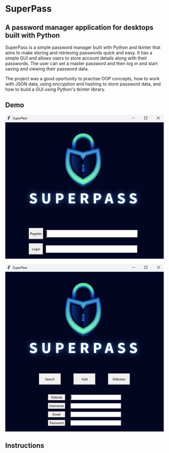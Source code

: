 # SuperPass

## A password manager application for desktops built with Python 

SuperPass is a simple password manager built with Python and tkinter that aims to make storing and retrieving passwords quick and easy. It has a simple GUI and allows users to store account details
along with their passwords. The user can set a master password and then log in and start saving and
viewing their password data.  

The project was a good oportunity to practise OOP concepts, how to work with JSON data, using encryption and hashing to store password data, and how to build a GUI using Python's tkinter
library.

## Demo



![alt text](images/demo1.png)






![alt text](images/demo2.png)

## Instructions 